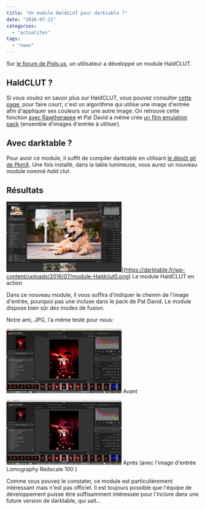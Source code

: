 ```yaml
---
title: "Un module HaldCLUT pour darktable ?"
date: "2016-07-11"
categories: 
  - "actualites"
tags: 
  - "news"
---
```


Sur [le forum de Pixls.us](https://discuss.pixls.us/t/haldclut-module-in-darktable/1735), un utilisateur a développé un module HaldCLUT.

## HaldCLUT ?

Si vous voulez en savoir plus sur HaldCLUT, vous pouvez consulter [cette page](http://www.graphicsmagick.org/api/hclut.html), pour faire court, c'est un algorithme qui utilise une image d'entrée afin d'appliquer ses couleurs sur une autre image. On retrouve cette fonction [avec Rawtherapee](http://www.digicrea.be/film-simulation-in-rawtherapee-with-hald-clut/) et Pat David a même crée [un film emulation pack](http://blog.patdavid.net/2015/03/film-emulation-in-rawtherapee.html) (ensemble d'images d'entrée à utiliser).

## Avec darktable ?

Pour avoir ce module, il suffit de compiler darktable en utilisant [le dépôt git de PkmX](https://github.com/PkmX/darktable/tree/haldclut). Une fois installé, dans la table lumineuse, vous aurez un nouveau module nommé _hald clut_.

## Résultats

![Le module HaldCLUT en action](images/module-Haldclut0-300x183.png)](https://darktable.fr/wp-content/uploads/2016/07/module-Haldclut0.png) Le module HaldCLUT en action

Dans ce nouveau module, il vous suffira d'indiquer le chemin de l'image d'entrée, pourquoi pas une incluse dans le pack de Pat David. Le module dispose bien sûr des modes de fusion.

Notre ami, JPG, l'a même testé pour nous:

[![Avant](images/module-Haldclut-300x169.png)](https://darktable.fr/wp-content/uploads/2016/07/module-Haldclut.png) Avant

[![Après (avec l'image d'entrée Lomography Redscale 100 )](images/module-Haldclut2-300x169.png)](https://darktable.fr/wp-content/uploads/2016/07/module-Haldclut2.png) Après (avec l'image d'entrée Lomography Redscale 100 )

Comme vous pouvez le constater, ce module est particulièrement intéressant mais n'est pas officiel. Il est toujours possible que l'équipe de développement puisse être suffisamment intéressée pour l'inclure dans une future version de darktable, qui sait...
